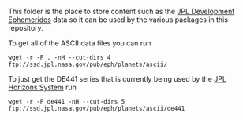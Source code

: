 This folder is the place to store content such as the [JPL Development Ephemerides](https://ssd.jpl.nasa.gov/planets/eph_export.html) data so it can be used by the various packages in this repository.

To get all of the ASCII data files you can run
```
wget -r -P . -nH --cut-dirs 4 ftp://ssd.jpl.nasa.gov/pub/eph/planets/ascii/
```

To just get the DE441 series that is currently being used by the [JPL Horizons System](https://ssd.jpl.nasa.gov/horizons/app.html#/) run
```
wget -r -P de441 -nH --cut-dirs 5 ftp://ssd.jpl.nasa.gov/pub/eph/planets/ascii/de441
```
